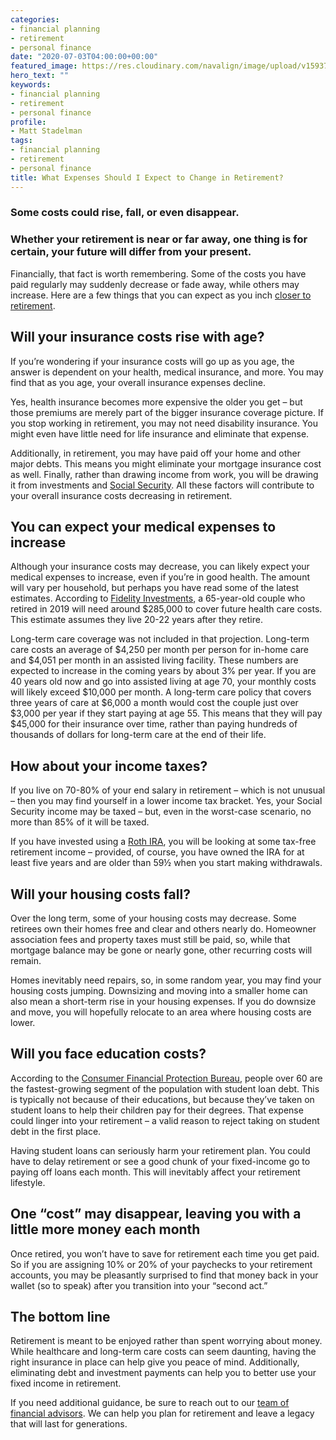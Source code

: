 ```yaml
---
categories:
- financial planning
- retirement
- personal finance
date: "2020-07-03T04:00:00+00:00"
featured_image: https://res.cloudinary.com/navalign/image/upload/v1593789620/person-731423_1920_cduxbb.jpg
hero_text: ""
keywords:
- financial planning
- retirement
- personal finance
profile:
- Matt Stadelman
tags:
- financial planning
- retirement
- personal finance
title: What Expenses Should I Expect to Change in Retirement?
---
```

### Some costs could rise, fall, or even disappear.

### Whether your retirement is near or far away, one thing is for certain, your future will differ from your present.

Financially, that fact is worth remembering. Some of the costs you have paid regularly may suddenly decrease or fade away, while others may increase. Here are a few things that you can expect as you inch [closer to retirement](https://navalign.com/updates/how-to-get-mentally-ready-to-retire/).

## Will your insurance costs rise with age?

If you’re wondering if your insurance costs will go up as you age, the answer is dependent on your health, medical insurance, and more. You may find that as you age, your overall insurance expenses decline.

Yes, health insurance becomes more expensive the older you get – but those premiums are merely part of the bigger insurance coverage picture. If you stop working in retirement, you may not need disability insurance. You might even have little need for life insurance and eliminate that expense.

Additionally, in retirement, you may have paid off your home and other major debts. This means you might eliminate your mortgage insurance cost as well. Finally, rather than drawing income from work, you will be drawing it from investments and [Social Security](https://navalign.com/updates/top-5-social-security-myths-debunked/). All these factors will contribute to your overall insurance costs decreasing in retirement.

## You can expect your medical expenses to increase

Although your insurance costs may decrease, you can likely expect your medical expenses to increase, even if you’re in good health. The amount will vary per household, but perhaps you have read some of the latest estimates. According to [Fidelity Investments](https://www.fidelity.com/viewpoints/personal-finance/plan-for-rising-health-care-costs#:\~:text=According%20to%20the%20Fidelity%20Retiree,and%20how%20long%20you%20live.), a 65-year-old couple who retired in 2019 will need around $285,000 to cover future health care costs. This estimate assumes they live 20-22 years after they retire.

Long-term care coverage was not included in that projection. Long-term care costs an average of $4,250 per month per person for in-home care and $4,051 per month in an assisted living facility. These numbers are expected to increase in the coming years by about 3% per year. If you are 40 years old now and go into assisted living at age 70, your monthly costs will likely exceed $10,000 per month. A long-term care policy that covers three years of care at $6,000 a month would cost the couple just over $3,000 per year if they start paying at age 55. This means that they will pay $45,000 for their insurance over time, rather than paying hundreds of thousands of dollars for long-term care at the end of their life. 

## How about your income taxes?

If you live on 70-80% of your end salary in retirement – which is not unusual – then you may find yourself in a lower income tax bracket. Yes, your Social Security income may be taxed – but, even in the worst-case scenario, no more than 85% of it will be taxed.

If you have invested using a [Roth IRA](https://navalign.com/updates/traditional-vs-roth-ira-which-one-is-right-for-you/), you will be looking at some tax-free retirement income – provided, of course, you have owned the IRA for at least five years and are older than 59½ when you start making withdrawals. 

## Will your housing costs fall?

Over the long term, some of your housing costs may decrease. Some retirees own their homes free and clear and others nearly do. Homeowner association fees and property taxes must still be paid, so, while that mortgage balance may be gone or nearly gone, other recurring costs will remain.

Homes inevitably need repairs, so, in some random year, you may find your housing costs jumping. Downsizing and moving into a smaller home can also mean a short-term rise in your housing expenses. If you do downsize and move, you will hopefully relocate to an area where housing costs are lower.

## Will you face education costs?

According to the [Consumer Financial Protection Bureau](https://files.consumerfinance.gov/f/documents/201701_cfpb_OA-Student-Loan-Snapshot.pdf), people over 60 are the fastest-growing segment of the population with student loan debt. This is typically not because of their educations, but because they’ve taken on student loans to help their children pay for their degrees. That expense could linger into your retirement – a valid reason to reject taking on student debt in the first place.

Having student loans can seriously harm your retirement plan. You could have to delay retirement or see a good chunk of your fixed-income go to paying off loans each month. This will inevitably affect your retirement lifestyle.

## One “cost” may disappear, leaving you with a little more money each month

Once retired, you won’t have to save for retirement each time you get paid. So if you are assigning 10% or 20% of your paychecks to your retirement accounts, you may be pleasantly surprised to find that money back in your wallet (so to speak) after you transition into your “second act.”

## The bottom line

Retirement is meant to be enjoyed rather than spent worrying about money. While healthcare and long-term care costs can seem daunting, having the right insurance in place can help give you peace of mind. Additionally, eliminating debt and investment payments can help you to better use your fixed income in retirement.

If you need additional guidance, be sure to reach out to our [team of financial advisors](https://navalign.com/what-we-do/retirement-planning-strategies/). We can help you plan for retirement and leave a legacy that will last for generations.